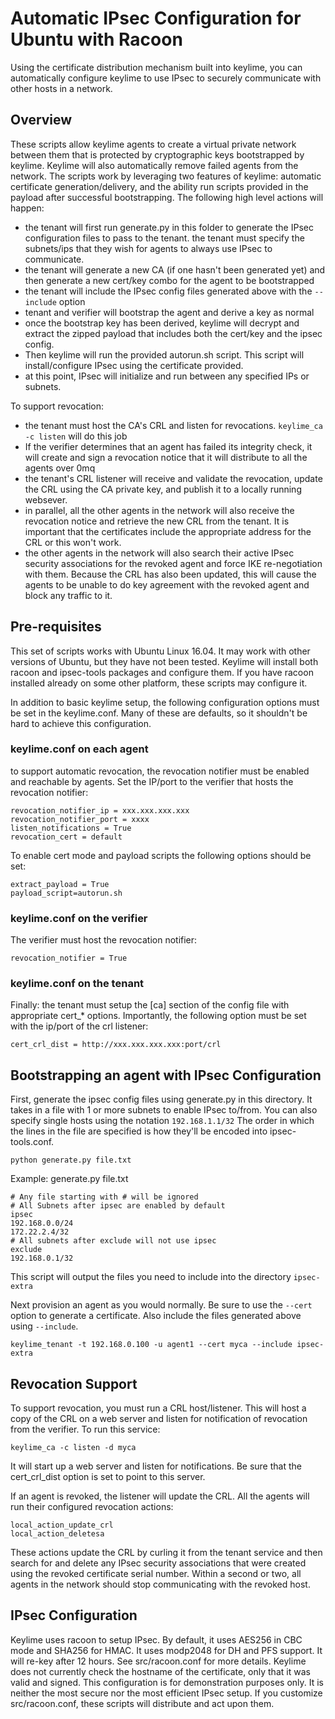 # Automatic IPsec Configuration for Ubuntu with Racoon

Using the certificate distribution mechanism built into keylime, you can automatically configure keylime to use IPsec to securely communicate with other hosts in a network.  

## Overview

These scripts allow keylime agents to create a virtual private network between them that is protected by cryptographic keys bootstrapped by keylime.  Keylime will also automatically remove failed agents from the network.  The scripts work by leveraging two features of keylime: automatic certificate generation/delivery, and the ability run scripts provided in the payload after successful bootstrapping.  The following high level actions will happen:

* the tenant will first run generate.py in this folder to generate the IPsec configuration files to pass to the tenant.  the tenant must specify the subnets/ips that they wish for agents to always use IPsec to communicate.
* the tenant will generate a new CA (if one hasn't been generated yet) and then generate a new cert/key combo for the agent to be bootstrapped
* the tenant will include the IPsec config files generated above with the `--include` option
* tenant and verifier will bootstrap the agent and derive a key as normal
* once the bootstrap key has been derived, keylime will decrypt and extract the zipped payload that includes both the cert/key and the ipsec config.
* Then keylime will run the provided autorun.sh script.  This script will install/configure IPsec using the certificate provided.
* at this point, IPsec will initialize and run between any specified IPs or subnets.

To support revocation:

* the tenant must host the CA's CRL and listen for revocations.  `keylime_ca -c listen` will do this job
* If the verifier determines that an agent has failed its integrity check, it will create and sign a revocation notice that it will distribute to all the agents over 0mq
* the tenant's CRL listener will receive and validate the revocation, update the CRL using the CA private key, and publish it to a locally running websever.
* in parallel, all the other agents in the network will also receive the revocation notice and retrieve the new CRL from the tenant.  It is important that the certificates include the appropriate address for the CRL or this won't work.
* the other agents in the network will also search their active IPsec security associations for the revoked agent and force IKE re-negotiation with them.  Because the CRL has also been updated, this will cause the agents to be unable to do key agreement with the revoked agent and block any traffic to it.

## Pre-requisites

This set of scripts works with Ubuntu Linux 16.04.  It may work with other versions of Ubuntu, but they have not been tested.  Keylime will install both racoon and ipsec-tools packages and configure them.  If you have racoon installed already on some other platform, these scripts may configure it.  

In addition to basic keylime setup, the following configuration options must be set in the keylime.conf.  Many of these are defaults, so it shouldn't be hard to achieve this configuration.

### keylime.conf on each agent

to support automatic revocation, the revocation notifier must be enabled and reachable by agents.  Set the IP/port to the verifier that hosts the revocation notifier:
```
revocation_notifier_ip = xxx.xxx.xxx.xxx
revocation_notifier_port = xxxx
listen_notifications = True
revocation_cert = default
```

To enable cert mode and payload scripts the following options should be set:
```
extract_payload = True
payload_script=autorun.sh
```

### keylime.conf on the verifier

The verifier must host the revocation notifier:

`revocation_notifier = True`

### keylime.conf on the tenant

Finally: the tenant must setup the [ca] section of the config file with appropriate cert_* options.
Importantly, the following option must be set with the ip/port of the crl listener:

`cert_crl_dist = http://xxx.xxx.xxx.xxx:port/crl`

## Bootstrapping an agent with IPsec Configuration

First, generate the ipsec config files using generate.py in this directory.  It takes in a file with 1 or more subnets to enable IPsec to/from.
You can also specify single hosts using the notation `192.168.1.1/32`  The order in which the lines in the file are specified is how they'll be encoded into ipsec-tools.conf.  

`python generate.py file.txt`

Example: generate.py file.txt

```
# Any file starting with # will be ignored
# All Subnets after ipsec are enabled by default
ipsec
192.168.0.0/24
172.22.2.4/32
# All subnets after exclude will not use ipsec
exclude
192.168.0.1/32
```

This script will output the files you need to include into the directory `ipsec-extra`

Next provision an agent as you would normally.  Be sure to use the `--cert` option to generate a certificate.  Also include the files generated above using `--include`.

`keylime_tenant -t 192.168.0.100 -u agent1 --cert myca --include ipsec-extra`

## Revocation Support

To support revocation, you must run a CRL host/listener.  This will host a copy of the CRL on a web server and listen for notification of revocation from the verifier.  To run this service:

`keylime_ca -c listen -d myca`
 
It will start up a web server and listen for notifications.  Be sure that the cert_crl_dist option is set to point to this server.

If an agent is revoked, the listener will update the CRL.  All the agents will run their configured revocation actions:

```
local_action_update_crl
local_action_deletesa
```

These actions update the CRL by curling it from the tenant service and then search for and delete any IPsec security associations that were created using the revoked certificate serial number.  Within a second or two, all agents in the network should stop communicating with the revoked host. 

## IPsec Configuration

Keylime uses racoon to setup IPsec.  By default, it uses AES256 in CBC mode and SHA256 for HMAC.  It uses modp2048 for DH and PFS support.  It will re-key after 12 hours.  See src/racoon.conf for more details.  Keylime does not currently check the hostname of the certificate, only that it was valid and signed.  This configuration is for demonstration purposes only.  It is neither the most secure nor the most efficient IPsec setup.  If you customize src/racoon.conf, these scripts will distribute and act upon them.
